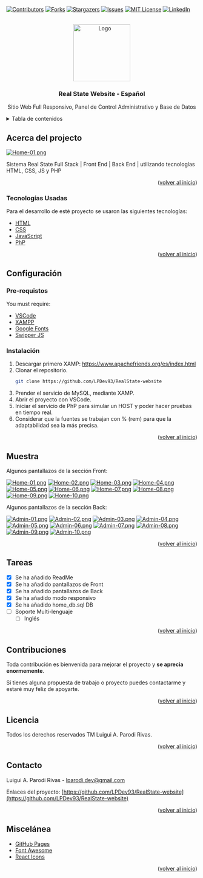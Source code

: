 <!-- PROJECT SHIELDS -->
<!--
*** I'm using markdown "reference style" links for readability.
*** Reference links are enclosed in brackets [ ] instead of parentheses ( ).
*** See the bottom of this document for the declaration of the reference variables
*** for contributors-url, forks-url, etc. This is an optional, concise syntax you may use.
*** https://www.markdownguide.org/basic-syntax/#reference-style-links
-->
[![Contributors][contributors-shield]][contributors-url]
[![Forks][forks-shield]][forks-url]
[![Stargazers][stars-shield]][stars-url]
[![Issues][issues-shield]][issues-url]
[![MIT License][license-shield]][license-url]
[![LinkedIn][linkedin-shield]][linkedin-url]

<!-- PROJECT LOGO -->
<br />
<div align="center">
  <a href="https://github.com/LPDev93">
    <img src="https://i.postimg.cc/G2ZMqZ6v/bbcafe-logo-discord.jpg" alt="Logo" width="150" height="150">
  </a>

  <h3 align="center">Real State Website - Español</h3>

  <p align="center">
    Sitio Web Full Responsivo, Panel de Control Administrativo y Base de Datos    
  </p>
</div>

<!-- TABLE OF CONTENTS -->
<details>
  <summary>Tabla de contenidos</summary>
  <ol>
    <li>
      <a href="#about-the-project">Acerca del projecto</a>
      <ul>
        <li><a href="#built-with">Tecnologías usadas</a></li>
      </ul>
    </li>
    <li>
      <a href="#getting-started">Configuración</a>
      <ul>
        <li><a href="#prerequisites">Pre-requisitos</a></li>
        <li><a href="#installation">Instalación</a></li>
      </ul>
    </li>
    <li><a href="#usage">Muestra</a></li>
    <li><a href="#roadmap">Tareas</a></li>
    <li><a href="#contributing">Contruibuidores</a></li>
    <li><a href="#license">Licensia</a></li>
    <li><a href="#contact">Contacto</a></li>
    <li><a href="#acknowledgments">Miscelánea</a></li>
  </ol>
</details>

<!-- ABOUT THE PROJECT -->
## Acerca del projecto

[![Home-01.png](https://i.postimg.cc/sgbFWhx6/Home-01.png)](https://postimg.cc/hX83Wh9T)

Sistema Real State Full Stack | Front End | Back End | utilizando tecnologías HTML, CSS, JS y PHP

<p align="right">(<a href="#top">volver al inicio</a>)</p>

<!-- BUILT WITH -->
### Tecnologías Usadas

Para el desarrollo de esté proyecto se usaron las siguientes tecnologías:

* [HTML](https://developer.mozilla.org/es/docs/Web/HTML)
* [CSS](https://developer.mozilla.org/es/docs/Web/CSS)
* [JavaScript](https://developer.mozilla.org/es/docs/Web/JavaScript)
* [PhP](https://www.php.net/manual/es/intro-whatis.php)


<p align="right">(<a href="#top">volver al inicio</a>)</p>

<!-- GETTING STARTED -->
## Configuración

### Pre-requistos

You must require:
* [VSCode](https://code.visualstudio.com/)
* [XAMPP](https://www.apachefriends.org/es/index.html)
* [Google Fonts](https://fonts.google.com/knowledge)
* [Swipper JS](https://swiperjs.com/)

### Instalación

1. Descargar primero XAMP: https://www.apachefriends.org/es/index.html
2. Clonar el repositorio.
   ```sh
   git clone https://github.com/LPDev93/RealState-website
   ```
3. Prender el servicio de MySQL, mediante XAMP.
5. Abrir el proyecto con VSCode.
4. Iniciar el servicio de PhP para simular un HOST y poder hacer pruebas en tiempo real.
5. Considerar que la fuentes se trabajan con % (rem) para que la adaptabilidad sea la más precisa.

<p align="right">(<a href="#top">volver al inicio</a>)</p>

<!-- USAGE EXAMPLES -->
## Muestra

Algunos pantallazos de la sección Front:

[![Home-01.png](https://i.postimg.cc/sgbFWhx6/Home-01.png)](https://postimg.cc/hX83Wh9T)
[![Home-02.png](https://i.postimg.cc/G3j1ftgt/Home-02.png)](https://postimg.cc/mhhqzLsW)
[![Home-03.png](https://i.postimg.cc/jddrYTBX/Home-03.png)](https://postimg.cc/t7fcFKqZ)
[![Home-04.png](https://i.postimg.cc/8z7QsHpf/Home-04.png)](https://postimg.cc/nXfwPqQn)
[![Home-05.png](https://i.postimg.cc/sD6CV8rR/Home-05.png)](https://postimg.cc/zVgc7xvd)
[![Home-06.png](https://i.postimg.cc/MGBCmpjW/Home-06.png)](https://postimg.cc/4KJ2JZ5M)
[![Home-07.png](https://i.postimg.cc/50qDDK3T/Home-07.png)](https://postimg.cc/62qHv0Ff)
[![Home-08.png](https://i.postimg.cc/DZKtj3q1/Home-08.png)](https://postimg.cc/1gJCXT7z)
[![Home-09.png](https://i.postimg.cc/vTYCy72B/Home-09.png)](https://postimg.cc/Pp7SzDjs)
[![Home-10.png](https://i.postimg.cc/Dwwf6L27/Home-10.png)](https://postimg.cc/jLBrdWw1)

Algunos pantallazos de la sección Back:

[![Admin-01.png](https://i.postimg.cc/k5VJ3C6Z/Admin-01.png)](https://postimg.cc/1gQhwLKc)
[![Admin-02.png](https://i.postimg.cc/cHwdCccB/Admin-02.png)](https://postimg.cc/CBh36kXR)
[![Admin-03.png](https://i.postimg.cc/sDwsMx5q/Admin-03.png)](https://postimg.cc/0bML38W0)
[![Admin-04.png](https://i.postimg.cc/rsq2m2sq/Admin-04.png)](https://postimg.cc/5YKR7G8r)
[![Admin-05.png](https://i.postimg.cc/Hnmdy7ZD/Admin-05.png)](https://postimg.cc/ft8G4kQB)
[![Admin-06.png](https://i.postimg.cc/mkSRN2Jc/Admin-06.png)](https://postimg.cc/30WP37K7)
[![Admin-07.png](https://i.postimg.cc/595xMnyx/Admin-07.png)](https://postimg.cc/grJ9Vy35)
[![Admin-08.png](https://i.postimg.cc/X7VnNdB9/Admin-08.png)](https://postimg.cc/jCkpZWXj)
[![Admin-09.png](https://i.postimg.cc/G2F1dmcM/Admin-09.png)](https://postimg.cc/bDw5R8Sb)
[![Admin-10.png](https://i.postimg.cc/G2w1Wy18/Admin-10.png)](https://postimg.cc/f3KFXkyD)

<p align="right">(<a href="#top">volver al inicio</a>)</p>

<!-- ROADMAP -->
## Tareas

- [x] Se ha añadido ReadMe
- [x] Se ha añadido pantallazos de Front
- [x] Se ha añadido pantallazos de Back
- [x] Se ha añadido modo responsivo
- [x] Se ha añadido home_db.sql DB
- [ ] Soporte Multi-lenguaje 
    - [ ] Inglés

<p align="right">(<a href="#top">volver al inicio</a>)</p>

<!-- CONTRIBUTING -->
## Contribuciones

Toda contribución es bienvenida para mejorar el proyecto y **se aprecia enormemente**.

Sí tienes alguna propuesta de trabajo o proyecto puedes contactarme y estaré muy feliz de apoyarte.

<p align="right">(<a href="#top">volver al inicio</a>)</p>


<!-- LICENSE -->
## Licencia

Todos los derechos reservados TM Luigui A. Parodi Rivas.

<p align="right">(<a href="#top">volver al inicio</a>)</p>


<!-- CONTACT -->
## Contacto

Luigui A. Parodi Rivas - lparodi.dev@gmail.com

Enlaces del proyecto: [https://github.com/LPDev93/RealState-website](https://github.com/LPDev93/RealState-website)

<p align="right">(<a href="#top">volver al inicio</a>)</p>

<!-- ACKNOWLEDGMENTS -->
## Miscelánea

* [GitHub Pages](https://pages.github.com)
* [Font Awesome](https://fontawesome.com)
* [React Icons](https://react-icons.github.io/react-icons/search)

<p align="right">(<a href="#top">volver al inicio</a>)</p>

<!-- MARKDOWN LINKS & IMAGES -->
<!-- https://www.markdownguide.org/basic-syntax/#reference-style-links -->
[contributors-shield]: https://img.shields.io/github/contributors/LPDev93/RealState-website.svg?style=for-the-badge
[contributors-url]: https://github.com/LPDev93/RealState-website/graphs/contributors
[forks-shield]: https://img.shields.io/github/forks/LPDev93/RealState-website.svg?style=for-the-badge
[forks-url]: https://github.com/LPDev93/RealState-website/network/members
[stars-shield]: https://img.shields.io/github/stars/LPDev93/RealState-website.svg?style=for-the-badge
[stars-url]: https://github.com/LPDev93/RealState-website/stargazers
[issues-shield]: https://img.shields.io/github/issues/LPDev93/RealState-website.svg?style=for-the-badge
[issues-url]: https://github.com/LPDev93/RealState-website/issues
[license-shield]: https://img.shields.io/github/license/LPDev93/RealState-website.svg?style=for-the-badge
[license-url]: https://github.com/LPDev93/RealState-website/blob/master/LICENSE.txt
[linkedin-shield]: https://img.shields.io/badge/-LinkedIn-black.svg?style=for-the-badge&logo=linkedin&colorB=555
[linkedin-url]: https://www.linkedin.com/in/lpdev93/
[GitHub]:https://github.com/LPDev93
